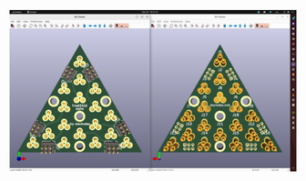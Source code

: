 ![free_dry_electrodes_16x3_4cm](https://raw.githubusercontent.com/neuroidss/FreeEEG16-alpha/main/free_dry_electrodes_16x3_4cm/Screenshot%20from%202022-11-29%2019-57-56.png)
